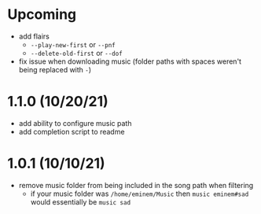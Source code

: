 # Upcoming

<!-- prettier-ignore -->
- add flairs
  - `--play-new-first` or `--pnf`
  - `--delete-old-first` or `--dof`
- fix issue when downloading music (folder paths with spaces weren't being replaced with `-`)

# 1.1.0 (10/20/21)

<!-- prettier-ignore -->
- add ability to configure music path
- add completion script to readme

# 1.0.1 (10/10/21)

<!-- prettier-ignore -->
- remove music folder from being included in the song path when filtering
  - if your music folder was `/home/eminem/Music` then `music eminem#sad` would
  essentially be `music sad`
